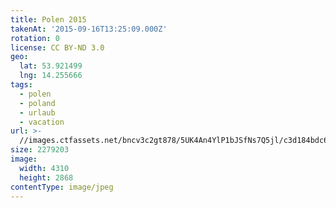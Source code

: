 ```yaml
---
title: Polen 2015
takenAt: '2015-09-16T13:25:09.000Z'
rotation: 0
license: CC BY-ND 3.0
geo:
  lat: 53.921499
  lng: 14.255666
tags:
  - polen
  - poland
  - urlaub
  - vacation
url: >-
  //images.ctfassets.net/bncv3c2gt878/5UK4An4YlP1bJSfNs7Q5jl/c3d184bdc68a112fabc136504752a7be/polen-2015_25657178490_o
size: 2279203
image:
  width: 4310
  height: 2868
contentType: image/jpeg
---
```


